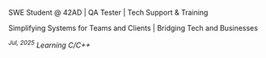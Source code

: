 SWE Student @ 42AD | QA Tester | Tech Support & Training

Simplifying Systems for Teams and Clients | Bridging Tech and Businesses

*<sup>Jul, 2025</sup> Learning C/C++*
